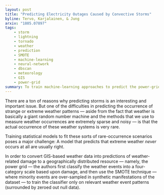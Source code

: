 ```yaml
---
layout: post
title: "Predicting Electricity Outages Caused by Convective Storms"
byline: Tervo, Karjalainen, & Jung
arxiv: "1805.07897"
tags:
    - storm
    - lightning
    - tornado
    - weather
    - prediction
    - SMOTE
    - machine-learning
    - neural-network
    - dbscan
    - meteorology
    - GIS
    - power-grid
summary: To train machine-learning approaches to predict the power-grid damage caused by storms, it is necessary to artificially over-sample rarer events.
---
```


There are a ton of reasons why predicting storms is an interesting and important issue. But one of the difficulties in predicting the occurrence of strange or extreme weather patterns — aside from the fact that weather is basically a giant random number machine and the methods that we use to measure weather occurrences are extremely sparse and noisy — is that the actual occurrence of these weather systems is very rare.

Training statistical models to fit these sorts of rare-occurrence scenarios poses a major challenge: A model that predicts that extreme weather _never_ occurs at all are usually right.

In order to convert GIS-based weather data into predictions of weather-related damage to a geographically distributed resource — namely, the power grid — the authors first classify the weather events into a four-category scale based upon damage, and then use the SMOTE technique — where minority events are over-sampled in synthetic manifestations of the dataset — to train the classifier only on relevant weather event patterns (surrounded by zeroed out null data).
